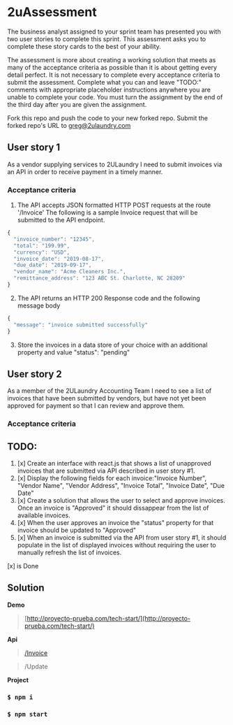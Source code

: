 # 2uAssessment
The business analyst assigned to your sprint team has presented you with two user stories to complete this sprint. This assessment asks you to complete these story cards to the best of your ability. 

The assessment is more about creating a working solution that meets as many of the acceptance criteria as possible than it is about getting every detail perfect. It is not necessary to complete every acceptance criteria to submit the assessment. Complete what you can and leave "TODO:" comments with appropriate placeholder instructions anywhere you are unable to complete your code. You must turn the assignment by the end of the third day after you are given the assignment.

Fork this repo and push the code to your new forked repo. Submit the forked repo's URL to greg@2ulaundry.com

## User story 1
As a vendor supplying services to 2ULaundry I need to submit invoices via an API in order to receive payment in a timely manner.

### Acceptance criteria
1. The API accepts JSON formatted HTTP POST requests at the route '/Invoice'
The following is a sample Invoice request that will be submitted to the API endpoint.
```javascript
{
  "invoice_number": "12345",
  "total": "199.99",
  "currency": "USD",
  "invoice_date": "2019-08-17",
  "due_date": "2019-09-17",
  "vendor_name": "Acme Cleaners Inc.",
  "remittance_address": "123 ABC St. Charlotte, NC 28209"
}
```

2. The API returns an HTTP 200 Response code and the following message body

```javascript
{
  "message": "invoice submitted successfully"
}
```
3. Store the invoices in a data store of your choice with an additional property and value "status": "pending" 

## User story 2
As a member of the 2ULaundry Accounting Team I need to see a list of invoices that have been submitted by vendors, but have not yet been approved for payment so that I can review and approve them.


### Acceptance criteria
## TODO:
1. [x] Create an interface with react.js that shows a list of unapproved invoices that are submitted via API described in user story #1. 
2. [x] Display the following fields for each invoice:"Invoice Number", "Vendor Name", "Vendor Address", "Invoice Total", "Invoice Date", "Due Date"
3. [x] Create a solution that allows the user to select and approve invoices. Once an invoice is "Approved" it should dissappear from the list of available invoices.
4. [x] When the user approves an invoice the "status" property for that invoice should be updated to "Approved"
5. [x] When an invoice is submitted via the API from user story #1, it should populate in the list of displayed invoices without requiring the user to manually refresh the list of invoices.

[x] is Done

## Solution
**Demo**
> [http://proyecto-prueba.com/tech-start/](http://proyecto-prueba.com/tech-start/)

**Api**
> [/Invoice](http://proyecto-prueba.com/tech-start/Invoice/) 

> /Update

**Project**
### `$ npm i` 
### `$ npm start` 